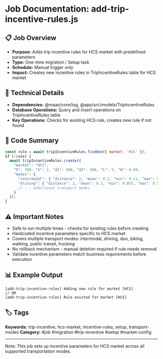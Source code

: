 # Job Documentation: add-trip-incentive-rules.js

## 📋 Job Overview
- **Purpose:** Adds trip incentive rules for HCS market with predefined parameters
- **Type:** One-time migration / Setup task
- **Schedule:** Manual trigger only
- **Impact:** Creates new incentive rules in TripIncentiveRules table for HCS market

## 🔧 Technical Details
- **Dependencies:** @maas/core/log, @app/src/models/TripIncentiveRules
- **Database Operations:** Query and insert operations on TripIncentiveRules table
- **Key Operations:** Checks for existing HCS rule, creates new rule if not found

## 📝 Code Summary
```javascript
const rule = await tripIncentiveRules.findOne({ market: 'HCS' });
if (!rule) {
  await tripIncentiveRules.create({
    "market": "HCS",
    "D": 300, "h": 2, "d1": 500, "d2": 500, "L": 5, "W": 0.99,
    "modes": {
      "intermodal": { "distance": 2, "mean": 0.2, "min": 0.11, "max": 0.6, "beta": 0.1 },
      "driving": { "distance": 2, "mean": 0.1, "min": 0.055, "max": 0.5, "beta": 0.05 },
      // ... additional transport modes
    }
  });
}
```

## ⚠️ Important Notes
- Safe to run multiple times - checks for existing rules before creating
- Hardcoded incentive parameters specific to HCS market
- Covers multiple transport modes: intermodal, driving, duo, biking, walking, public transit, trucking
- No rollback mechanism - manual deletion required if rule needs removal
- Validate incentive parameters match business requirements before execution

## 📊 Example Output
```
[add-trip-incentive-rules] Adding new rule for market [HCS]
// OR
[add-trip-incentive-rules] Rule existed for market [HCS]
```

## 🏷️ Tags
**Keywords:** trip-incentive, hcs-market, incentive-rules, setup, transport-modes
**Category:** #job #migration #trip-incentive #setup #market-config

---
Note: This job sets up incentive parameters for HCS market across all supported transportation modes.